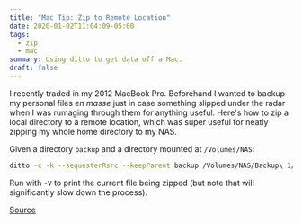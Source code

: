 ```yaml
---
title: "Mac Tip: Zip to Remote Location"
date: 2020-01-02T11:04:09-05:00
tags: 
  - zip
  - mac
summary: Using ditto to get data off a Mac.
draft: false
---
```


I recently traded in my 2012 MacBook Pro. Beforehand I wanted to backup my personal files _en masse_ just in case something slipped under the radar when I was rumaging through them for anything useful. Here's how to zip a local directory to a remote location, which was super useful for neatly zipping my whole home directory to my NAS.

Given a directory `backup` and a directory mounted at `/Volumes/NAS`:

```sh
ditto -c -k --sequesterRsrc --keepParent backup /Volumes/NAS/Backup\ 1/backup.zip
```

Run with `-V` to print the current file being zipped (but note that will significantly slow down the process).

[Source](https://discussions.apple.com/thread/4235911)

